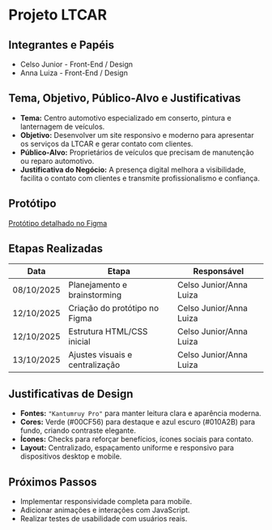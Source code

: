 # Projeto LTCAR

## Integrantes e Papéis
- Celso Junior - Front-End / Design
- Anna Luiza - Front-End / Design

## Tema, Objetivo, Público-Alvo e Justificativas
- **Tema:** Centro automotivo especializado em conserto, pintura e lanternagem de veículos.  
- **Objetivo:** Desenvolver um site responsivo e moderno para apresentar os serviços da LTCAR e gerar contato com clientes.  
- **Público-Alvo:** Proprietários de veículos que precisam de manutenção ou reparo automotivo.  
- **Justificativa do Negócio:** A presença digital melhora a visibilidade, facilita o contato com clientes e transmite profissionalismo e confiança.

## Protótipo
[Protótipo detalhado no Figma](https://www.figma.com/design/gV629mNZ0XjAV8GPtOoD0Y/Untitled?node-id=0-1&t=R20SgfDgqpA4QhAF-1)  

## Etapas Realizadas
| Data       | Etapa                            |        Responsável        |
|-----------|-----------------------------------|---------------------------|
| 08/10/2025 | Planejamento e brainstorming     | Celso Junior/Anna Luiza   |
| 12/10/2025 | Criação do protótipo no Figma    | Celso Junior/Anna Luiza   |
| 12/10/2025 | Estrutura HTML/CSS inicial       | Celso Junior/Anna Luiza   |
| 13/10/2025 | Ajustes visuais e centralização  | Celso Junior/Anna Luiza   |

## Justificativas de Design
- **Fontes:** `"Kantumruy Pro"` para manter leitura clara e aparência moderna.  
- **Cores:** Verde (#00CF56) para destaque e azul escuro (#010A2B) para fundo, criando contraste elegante.  
- **Ícones:** Checks para reforçar benefícios, ícones sociais para contato.  
- **Layout:** Centralizado, espaçamento uniforme e responsivo para dispositivos desktop e mobile.

## Próximos Passos
- Implementar responsividade completa para mobile.  
- Adicionar animações e interações com JavaScript.  
- Realizar testes de usabilidade com usuários reais.  

